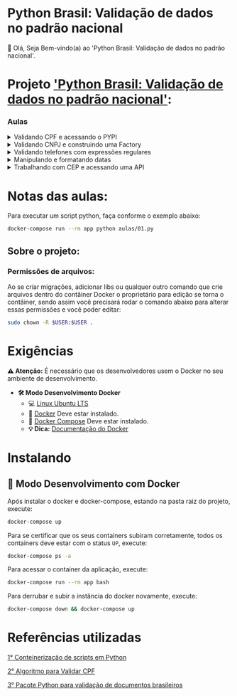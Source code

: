 # Python Brasil: Validação de dados no padrão nacional

👋 Olá, Seja Bem-vindo(a) ao 'Python Brasil: Validação de dados no padrão nacional'.

# Projeto ['Python Brasil: Validação de dados no padrão nacional'](https://cursos.alura.com.br/course/python-collections-conjuntos-e-dicionarios):

### Aulas

<details>
    <summary>Validando CPF e acessando o PYPI</summary>
    <ul>
        <li>Introdução<li>
        <li>Validando um CPF<li>
        <li>Pacotes Python<li>
        <li>Utilizando um pacote<li>
        <li>Entendendo a validação<li>
        <li>Para saber mais<li>
        <li>Faça como eu fiz na aula<li>
        <li>O que aprendemos?<li>
    </ul>
</details>

<details>
    <summary>Validando CNPJ e construindo uma Factory</summary>
    <ul>
        <li>Validando CNPJ</li>
        <li>Máscara para CNPJ</li>
        <li>Refatorando o código</li>
        <li>Para saber mais</li>
        <li>Mais sobre Factories</li>
        <li>Faça como eu fiz na aula</li>
        <li>O que aprendemos?</li>
    </ul>
</details>

<details>
    <summary>Validando telefones com expressões regulares</summary>
    <ul>
        <li>Resumo Regex</li>
        <li>Definindo padrão para Telefones</li>
        <li>Criando Máscara para o numero de telefone</li>
        <li>Fixando as regex</li>
        <li>Analisando regex</li>
        <li>Faça como eu fiz na aula</li>
        <li>O que aprendemos?</li>
    </ul>
</details>
<details>
    <summary>Manipulando e formatando datas</summary>
    <ul>
        <li>Datas no Python</li>
        <li>Formatando Datas</li>
        <li>Diferença entre datas e timedelta</li>
        <li>Relembrando strftime</li>
        <li>Um pouco mais sobre datetime</li>
        <li>Faça como eu fiz na aula</li>
        <li>O que aprendemos?</li>
    </ul>
</details>

<details>
    <summary>Trabalhando com CEP e acessando uma API</summary>
    <ul>
        <li>Introducao APIs e validação de CEP</li>
        <li>Acessando APIs com Python</li>
        <li>Respostas API Via CEP</li>
        <li>Conclusão</li>
        <li>Mais sobre APIs</li>
        <li>Treinando requests</li>
        <li>Fazendo uma requisição</li>
        <li>O que aprendemos?</li>
    </ul>
</details>

# Notas das aulas:

Para executar um script python, faça conforme o exemplo abaixo:
```sh
docker-compose run --rm app python aulas/01.py
```

## Sobre o projeto:

### Permissões de arquivos:

Ao se criar migrações, adicionar libs ou qualquer outro comando que crie arquivos dentro do contâiner Docker o proprietário para edição se torna o contâiner, sendo assim você precisará rodar o comando abaixo para alterar essas permissões e você poder editar:

```sh
sudo chown -R $USER:$USER .
```

# Exigências

**:warning: Atenção:** É necessário que os desenvolvedores usem o Docker no seu ambiente de desenvolvimento.

- **🛠 Modo Desenvolvimento Docker**
    - :computer: [Linux Ubuntu LTS](https://ubuntu.com/download/desktop)
    - 🐳 [Docker](https://docs.docker.com/engine/installation/) Deve estar instalado.
    - 🐳 [Docker Compose](https://docs.docker.com/compose/) Deve estar instalado.
    - **💡 Dica:** [Documentação do Docker](https://docs.docker.com/)

# Instalando

## 🐳 Modo Desenvolvimento com Docker

Após instalar o docker e docker-compose, estando na pasta raiz do projeto, execute:

```sh
docker-compose up
```

Para se certificar que os seus containers subiram corretamente, todos os containers deve estar com o status `UP`, execute:

```sh
docker-compose ps -a
```

Para acessar o container da aplicação, execute:

```sh
docker-compose run --rm app bash
```

Para derrubar e subir a instância do docker novamente, execute:

```sh
docker-compose down && docker-compose up
```

# Referências utilizadas

[1° Conteinerização de scripts em Python](https://github.com/claudimf/containerized_python)

[2° Algoritmo para Validar CPF](https://dicasdeprogramacao.com.br/algoritmo-para-validar-cpf/)

[3° Pacote Python para validação de documentos brasileiros](https://pypi.org/project/validate-docbr/)